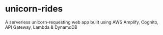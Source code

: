 # unicorn-rides
A serverless unicorn-requesting web app built using AWS Amplify, Cognito, API Gateway, Lambda &amp; DynamoDB
